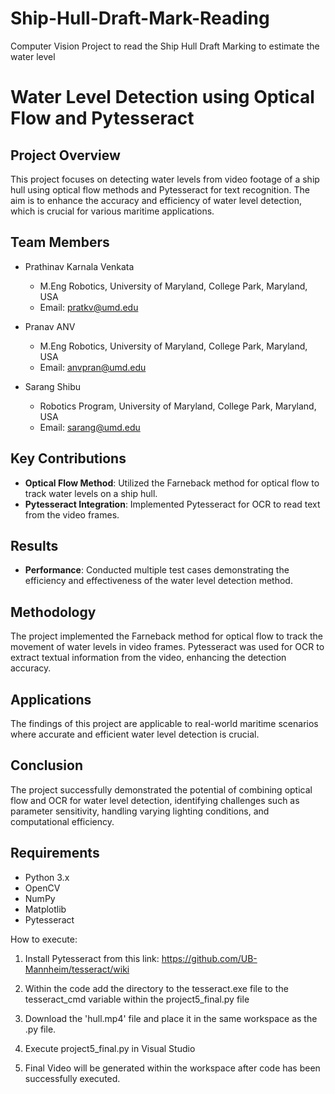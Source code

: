 # Ship-Hull-Draft-Mark-Reading
Computer Vision Project to read the Ship Hull Draft Marking to estimate the water level
# Water Level Detection using Optical Flow and Pytesseract

## Project Overview

This project focuses on detecting water levels from video footage of a ship hull using optical flow methods and Pytesseract for text recognition. The aim is to enhance the accuracy and efficiency of water level detection, which is crucial for various maritime applications.

## Team Members

- Prathinav Karnala Venkata
  - M.Eng Robotics, University of Maryland, College Park, Maryland, USA
  - Email: pratkv@umd.edu

- Pranav ANV
  - M.Eng Robotics, University of Maryland, College Park, Maryland, USA
  - Email: anvpran@umd.edu

- Sarang Shibu
  - Robotics Program, University of Maryland, College Park, Maryland, USA
  - Email: sarang@umd.edu

## Key Contributions

- **Optical Flow Method**: Utilized the Farneback method for optical flow to track water levels on a ship hull.
- **Pytesseract Integration**: Implemented Pytesseract for OCR to read text from the video frames.

## Results

- **Performance**: Conducted multiple test cases demonstrating the efficiency and effectiveness of the water level detection method.

## Methodology

The project implemented the Farneback method for optical flow to track the movement of water levels in video frames. Pytesseract was used for OCR to extract textual information from the video, enhancing the detection accuracy.

## Applications

The findings of this project are applicable to real-world maritime scenarios where accurate and efficient water level detection is crucial.

## Conclusion

The project successfully demonstrated the potential of combining optical flow and OCR for water level detection, identifying challenges such as parameter sensitivity, handling varying lighting conditions, and computational efficiency.

## Requirements

- Python 3.x
- OpenCV
- NumPy
- Matplotlib
- Pytesseract

How to execute: 

1. Install Pytesseract from this link: https://github.com/UB-Mannheim/tesseract/wiki

2. Within the code add the directory to the tesseract.exe file to the tesseract_cmd variable within the project5_final.py file

3. Download the 'hull.mp4' file and place it in the same workspace as the .py file.

4. Execute project5_final.py in Visual Studio

5. Final Video will be generated within the workspace after code has been successfully executed.
